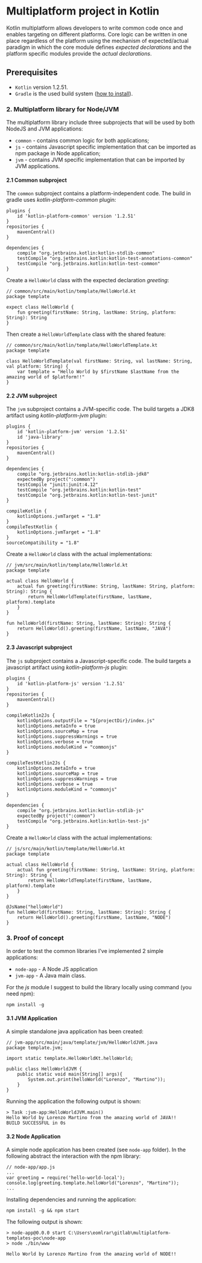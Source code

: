 # Multiplatform project in Kotlin
Kotlin multiplatform allows developers to write common code once and enables targeting on different platforms. 
Core logic can be written in one place regardless of the platform using the mechanism of expected/actual paradigm 
in which the core module defines *expected declarations*  and the platform specific modules provide the *actual declarations*. 

## Prerequisites
- `Kotlin` version 1.2.51.
- `Gradle` is the used build system ([how to install](https://gradle.org/install/)).

### 2. Multiplatform library for Node/JVM 
The multiplatform library include three subprojects that will be used by both NodeJS and JVM applications:
 * `common` - contains  common logic for both applications;
 * `js` - contains Javascript specific implementation that can be imported as npm package in Node application;
 * `jvm` - contains JVM specific implementation that can be imported by JVM applications.
 
#### 2.1 Common subproject
The `common` subproject contains a platform-independent code. 
The build in gradle uses *kotlin-platform-common* plugin:

    plugins {
        id 'kotlin-platform-common' version '1.2.51'
    }
    repositories {
        mavenCentral()
    }
    
    dependencies {
        compile "org.jetbrains.kotlin:kotlin-stdlib-common"
        testCompile "org.jetbrains.kotlin:kotlin-test-annotations-common"
        testCompile "org.jetbrains.kotlin:kotlin-test-common"
    }

Create a `HelloWorld` class with the expected declaration *greeting*: 

    // common/src/main/kotlin/template/HelloWorld.kt
    package template
    
    expect class HelloWorld {
        fun greeting(firstName: String, lastName: String, platform: String): String
    }
    
Then create a `HelloWorldTemplate` class with the shared feature: 

    // common/src/main/kotlin/template/HelloWorldTemplate.kt
    package template
    
    class HelloWorldTemplate(val firstName: String, val lastName: String, val platform: String) {
        var template = "Hello World by $firstName $lastName from the amazing world of $platform!!"
    }
    
#### 2.2 JVM subproject
The `jvm` subproject contains a JVM-specific code. The build targets a JDK8 artifact using *kotlin-platform-jvm* plugin:

    plugins {
        id 'kotlin-platform-jvm' version '1.2.51'
        id 'java-library'
    }
    repositories {
        mavenCentral()
    }
    
    dependencies {
        compile "org.jetbrains.kotlin:kotlin-stdlib-jdk8"
        expectedBy project(":common")
        testCompile "junit:junit:4.12"
        testCompile "org.jetbrains.kotlin:kotlin-test"
        testCompile "org.jetbrains.kotlin:kotlin-test-junit"
    }
    
    compileKotlin {
        kotlinOptions.jvmTarget = "1.8"
    }
    compileTestKotlin {
        kotlinOptions.jvmTarget = "1.8"
    }
    sourceCompatibility = "1.8"

Create a `HelloWorld` class with the actual implementations: 

    // jvm/src/main/kotlin/template/HelloWorld.kt
    package template
    
    actual class HelloWorld {
        actual fun greeting(firstName: String, lastName: String, platform: String): String {
            return HelloWorldTemplate(firstName, lastName, platform).template
        }
    }
    
    fun helloWorld(firstName: String, lastName: String): String {
        return HelloWorld().greeting(firstName, lastName, "JAVA")
    }

#### 2.3 Javascript subproject
The `js` subproject contains a Javascript-specific code. The build targets a javascript artifact using *kotlin-platform-js* plugin:

    plugins {
        id 'kotlin-platform-js' version '1.2.51'
    }
    repositories {
        mavenCentral()
    }
    
    compileKotlin2Js {
        kotlinOptions.outputFile = "${projectDir}/index.js"
        kotlinOptions.metaInfo = true
        kotlinOptions.sourceMap = true
        kotlinOptions.suppressWarnings = true
        kotlinOptions.verbose = true
        kotlinOptions.moduleKind = "commonjs"
    }
    
    compileTestKotlin2Js {
        kotlinOptions.metaInfo = true
        kotlinOptions.sourceMap = true
        kotlinOptions.suppressWarnings = true
        kotlinOptions.verbose = true
        kotlinOptions.moduleKind = "commonjs"
    }
    
    dependencies {
        compile "org.jetbrains.kotlin:kotlin-stdlib-js"
        expectedBy project(":common")
        testCompile "org.jetbrains.kotlin:kotlin-test-js"
    }

Create a `HelloWorld` class with the actual implementations: 

    // js/src/main/kotlin/template/HelloWorld.kt
    package template
    
    actual class HelloWorld {
        actual fun greeting(firstName: String, lastName: String, platform: String): String {
            return HelloWorldTemplate(firstName, lastName, platform).template
        }
    }
    
    @JsName("helloWorld")
    fun helloWorld(firstName: String, lastName: String): String {
        return HelloWorld().greeting(firstName, lastName, "NODE")
    }

### 3. Proof of concept
In order to test the common libraries I've implemented 2 simple applications:
 * `node-app` - A Node JS application
 * `jvm-app` - A Java main class.

For the *js* module I suggest to build the library locally using command (you need npm):

    npm install -g

#### 3.1 JVM Application
A simple standalone java application has been created:

    // jvm-app/src/main/java/template/jvm/HelloWorldJVM.java
    package template.jvm;
    
    import static template.HelloWorldKt.helloWorld;
    
    public class HelloWorldJVM {
        public static void main(String[] args){
            System.out.print(helloWorld("Lorenzo", "Martino"));
        }
    }
    
Running the application the following output is shown:

    > Task :jvm-app:HelloWorldJVM.main()
    Hello World by Lorenzo Martino from the amazing world of JAVA!!
    BUILD SUCCESSFUL in 0s 
    
#### 3.2 Node Application
A simple node application has been created (see `node-app` folder). 
In the following abstract the interaction with the npm library:

    // node-app/app.js
    ...
    var greeting = require('hello-world-local');
    console.log(greeting.template.helloWorld("Lorenzo", "Martino"));
    ...
    
Installing dependencies and running the application:
    
    npm install -g && npm start

The following output is shown:

    > node-app@0.0.0 start C:\Users\eomlrar\gitlab\multiplatform-templates-poc\node-app
    > node ./bin/www
    
    Hello World by Lorenzo Martino from the amazing world of NODE!!
   